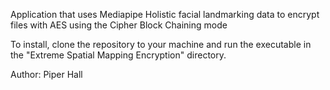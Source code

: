 Application that uses Mediapipe Holistic facial landmarking data to encrypt files with AES using the Cipher Block Chaining mode

To install, clone the repository to your machine and run the executable in the "Extreme Spatial Mapping Encryption" directory.

Author: Piper Hall
